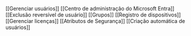 [[Gerenciar usuários]]
[[Centro de administração do Microsoft Entra]]
[[Exclusão reversível de usuário]]
[[Grupos]]
[[Registro de dispositivos]]
[[Gerenciar licenças]]
[[Atributos de Segurança]]
[[Criação automática de usuários]]






